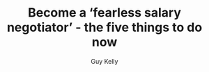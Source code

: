 ---
title: Become a ‘fearless salary negotiator’ - the five things to do now
publication: The Telegraph
article_url: https://www.telegraph.co.uk/men/thinking-man/become-fearless-salary-negotiator-five-things-do-now/
author: Guy Kelly
thumbnail:
---